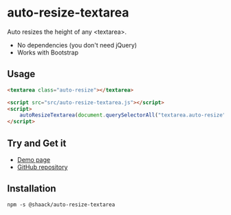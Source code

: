 # auto-resize-textarea

Auto resizes the height of any &lt;textarea&gt;. 

- No dependencies (you don't need jQuery) 
- Works with Bootstrap 

## Usage

```html
<textarea class="auto-resize"></textarea>

<script src="src/auto-resize-textarea.js"></script>
<script>
    autoResizeTextarea(document.querySelectorAll("textarea.auto-resize"), {maxHeight: 120})
</script>
```

## Try and Get it

- [Demo page](https://shaack.com/projekte/auto-resize-textarea/)
- [GitHub repository](https://github.com/shaack/auto-resize-textarea) 

## Installation

    npm -s @shaack/auto-resize-textarea